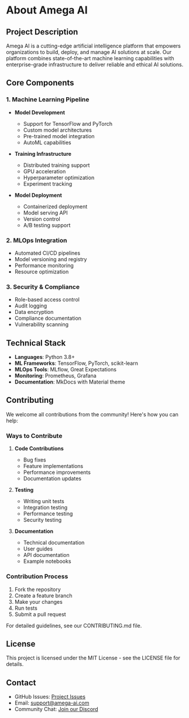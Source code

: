 # About Amega AI

## Project Description

Amega AI is a cutting-edge artificial intelligence platform that empowers organizations to build, deploy, and manage AI solutions at scale. Our platform combines state-of-the-art machine learning capabilities with enterprise-grade infrastructure to deliver reliable and ethical AI solutions.

## Core Components

### 1. Machine Learning Pipeline

- **Model Development**
  - Support for TensorFlow and PyTorch
  - Custom model architectures
  - Pre-trained model integration
  - AutoML capabilities

- **Training Infrastructure**
  - Distributed training support
  - GPU acceleration
  - Hyperparameter optimization
  - Experiment tracking

- **Model Deployment**
  - Containerized deployment
  - Model serving API
  - Version control
  - A/B testing support

### 2. MLOps Integration

- Automated CI/CD pipelines
- Model versioning and registry
- Performance monitoring
- Resource optimization

### 3. Security & Compliance

- Role-based access control
- Audit logging
- Data encryption
- Compliance documentation
- Vulnerability scanning

## Technical Stack

- **Languages**: Python 3.8+
- **ML Frameworks**: TensorFlow, PyTorch, scikit-learn
- **MLOps Tools**: MLflow, Great Expectations
- **Monitoring**: Prometheus, Grafana
- **Documentation**: MkDocs with Material theme

## Contributing

We welcome all contributions from the community! Here's how you can help:

### Ways to Contribute

1. **Code Contributions**
   - Bug fixes
   - Feature implementations
   - Performance improvements
   - Documentation updates

2. **Testing**
   - Writing unit tests
   - Integration testing
   - Performance testing
   - Security testing

3. **Documentation**
   - Technical documentation
   - User guides
   - API documentation
   - Example notebooks

### Contribution Process

1. Fork the repository
2. Create a feature branch
3. Make your changes
4. Run tests
5. Submit a pull request

For detailed guidelines, see our CONTRIBUTING.md file.

## License

This project is licensed under the MIT License - see the LICENSE file for details.

## Contact

- GitHub Issues: [Project Issues](https://github.com/amega-ai/amega-ai/issues)
- Email: support@amega-ai.com
- Community Chat: [Join our Discord](https://discord.gg/amega-ai-community) 